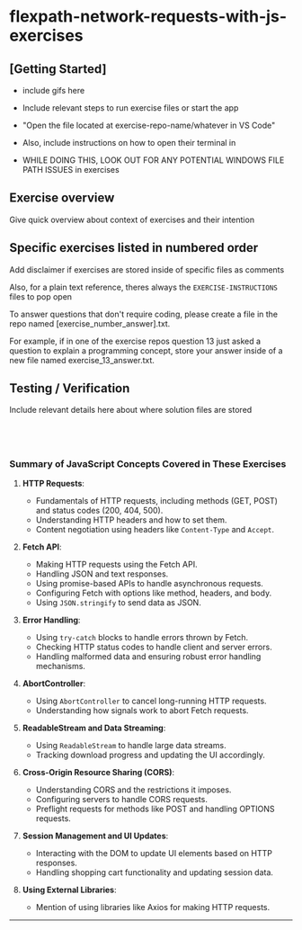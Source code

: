 
# flexpath-network-requests-with-js-exercises

## [Getting Started]

- include gifs here
- Include relevant steps to run exercise files or start the app
- "Open the file located at exercise-repo-name/whatever in VS Code"

- Also, include instructions on how to open their terminal in 

- WHILE DOING THIS, LOOK OUT FOR ANY POTENTIAL WINDOWS FILE PATH ISSUES in exercises


## Exercise overview

Give quick overview about context of exercises and their intention


## Specific exercises listed in numbered order

Add disclaimer if exercises are stored inside of specific files as comments

Also, for a plain text reference, theres always the `EXERCISE-INSTRUCTIONS` files to pop open

To answer questions that don't require coding, please create a file in the repo named 
[exercise_number_answer].txt.

For example, if in one of the exercise repos question 13 just asked a question to explain a programming concept, store your answer inside of a new file named exercise_13_answer.txt.

## Testing / Verification

Include relevant details here about where solution files are stored

&nbsp;
---

### Summary of JavaScript Concepts Covered in These Exercises

1. **HTTP Requests**:
    
    - Fundamentals of HTTP requests, including methods (GET, POST) and status codes (200, 404, 500).
    - Understanding HTTP headers and how to set them.
    - Content negotiation using headers like `Content-Type` and `Accept`.
2. **Fetch API**:
    
    - Making HTTP requests using the Fetch API.
    - Handling JSON and text responses.
    - Using promise-based APIs to handle asynchronous requests.
    - Configuring Fetch with options like method, headers, and body.
    - Using `JSON.stringify` to send data as JSON.
3. **Error Handling**:
    
    - Using `try-catch` blocks to handle errors thrown by Fetch.
    - Checking HTTP status codes to handle client and server errors.
    - Handling malformed data and ensuring robust error handling mechanisms.
4. **AbortController**:
    
    - Using `AbortController` to cancel long-running HTTP requests.
    - Understanding how signals work to abort Fetch requests.
5. **ReadableStream and Data Streaming**:
    
    - Using `ReadableStream` to handle large data streams.
    - Tracking download progress and updating the UI accordingly.
6. **Cross-Origin Resource Sharing (CORS)**:
    
    - Understanding CORS and the restrictions it imposes.
    - Configuring servers to handle CORS requests.
    - Preflight requests for methods like POST and handling OPTIONS requests.
7. **Session Management and UI Updates**:
    
    - Interacting with the DOM to update UI elements based on HTTP responses.
    - Handling shopping cart functionality and updating session data.
8. **Using External Libraries**:
    
    - Mention of using libraries like Axios for making HTTP requests.

---

